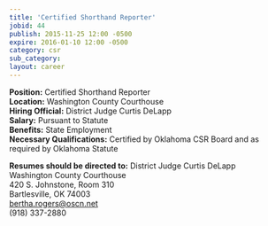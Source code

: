 ```yaml
---
title: 'Certified Shorthand Reporter'
jobid: 44
publish: 2015-11-25 12:00 -0500
expire: 2016-01-10 12:00 -0500
category: csr
sub_category: 
layout: career
---
```

<p><strong>Position:</strong> Certified Shorthand Reporter<br>
<strong>Location:</strong> Washington County Courthouse<br>
<strong>Hiring Official:</strong> District Judge Curtis DeLapp<br>
<strong>Salary:</strong> Pursuant to Statute<br>
<strong>Benefits:</strong> State Employment<br>
<strong>Necessary Qualifications:</strong> Certified by Oklahoma CSR Board and as required by Oklahoma Statute</p>
<p><strong>Resumes should be directed to:</strong>
District Judge Curtis DeLapp<br>
Washington County Courthouse<br>
420 S. Johnstone, Room 310<br>
Bartlesville, OK 74003<br>
<a href="mailto:bertha.rogers@oscn.net" target="_blank">bertha.rogers@oscn.net</a><br>
(918) 337-2880</p>